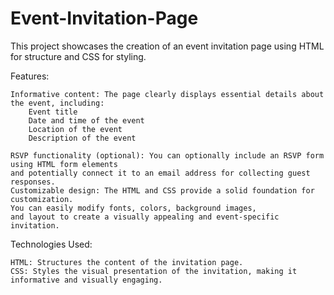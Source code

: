 # Event-Invitation-Page

This project showcases the creation of an event invitation page using HTML for structure and CSS for styling.

Features:

    Informative content: The page clearly displays essential details about the event, including:
        Event title 
        Date and time of the event
        Location of the event 
        Description of the event 
        
    RSVP functionality (optional): You can optionally include an RSVP form using HTML form elements
    and potentially connect it to an email address for collecting guest responses.
    Customizable design: The HTML and CSS provide a solid foundation for customization.
    You can easily modify fonts, colors, background images,
    and layout to create a visually appealing and event-specific invitation.

    

Technologies Used:

    HTML: Structures the content of the invitation page.
    CSS: Styles the visual presentation of the invitation, making it informative and visually engaging.
